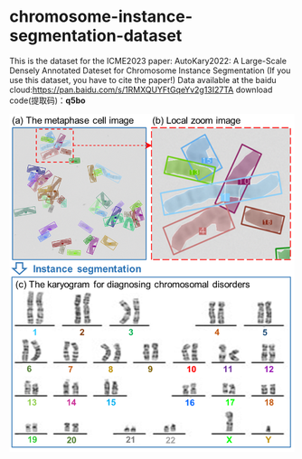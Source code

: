 # chromosome-instance-segmentation-dataset
This is the dataset for the ICME2023 paper: AutoKary2022: A Large-Scale Densely Annotated Dateset for Chromosome Instance Segmentation (If you use this dataset, you have to cite the paper!)
Data available at the baidu cloud:https://pan.baidu.com/s/1RMXQUYFtGqeYv2g13I27TA 
download code(提取码)：**q5bo** 



![data set example](fig1.png)


